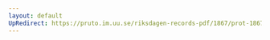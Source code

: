 ```yaml
---
layout: default
UpRedirect: https://pruto.im.uu.se/riksdagen-records-pdf/1867/prot-1867--fk--131/prot-1867--fk--131_018.pdf
---
```

